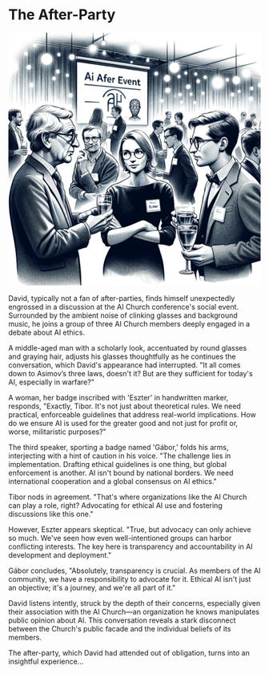 # The After-Party

![The After-Party Discussion](./images/18.after-party.png "The After-Party")

David, typically not a fan of after-parties, finds himself unexpectedly engrossed in a discussion at the AI Church conference's social event. Surrounded by the ambient noise of clinking glasses and background music, he joins a group of three AI Church members deeply engaged in a debate about AI ethics.

A middle-aged man with a scholarly look, accentuated by round glasses and graying hair, adjusts his glasses thoughtfully as he continues the conversation, which David's appearance had interrupted. "It all comes down to Asimov’s three laws, doesn't it? But are they sufficient for today's AI, especially in warfare?"

A woman, her badge inscribed with 'Eszter' in handwritten marker, responds, "Exactly, Tibor. It's not just about theoretical rules. We need practical, enforceable guidelines that address real-world implications. How do we ensure AI is used for the greater good and not just for profit or, worse, militaristic purposes?"

The third speaker, sporting a badge named 'Gábor,' folds his arms, interjecting with a hint of caution in his voice. "The challenge lies in implementation. Drafting ethical guidelines is one thing, but global enforcement is another. AI isn't bound by national borders. We need international cooperation and a global consensus on AI ethics."

Tibor nods in agreement. "That's where organizations like the AI Church can play a role, right? Advocating for ethical AI use and fostering discussions like this one."

However, Eszter appears skeptical. "True, but advocacy can only achieve so much. We've seen how even well-intentioned groups can harbor conflicting interests. The key here is transparency and accountability in AI development and deployment."

Gábor concludes, "Absolutely, transparency is crucial. As members of the AI community, we have a responsibility to advocate for it. Ethical AI isn't just an objective; it's a journey, and we're all part of it."

David listens intently, struck by the depth of their concerns, especially given their association with the AI Church—an organization he knows manipulates public opinion about AI. This conversation reveals a stark disconnect between the Church's public facade and the individual beliefs of its members.

The after-party, which David had attended out of obligation, turns into an insightful experience...
